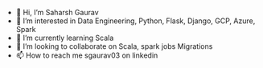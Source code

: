 - 👋 Hi, I’m Saharsh Gaurav
- 👀 I’m interested in Data Engineering, Python, Flask, Django, GCP, Azure, Spark
- 🌱 I’m currently learning Scala
- 💞️ I’m looking to collaborate on Scala, spark jobs Migrations
- 📫 How to reach me sgaurav03 on linkedin

<!---
sgaurav07/sgaurav07 is a ✨ special ✨ repository because its `README.md` (this file) appears on your GitHub profile.
You can click the Preview link to take a look at your changes.
--->
